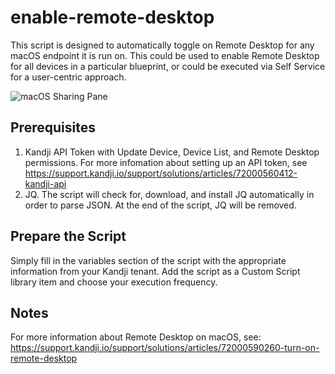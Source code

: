 
# enable-remote-desktop

This script is designed to automatically toggle on Remote Desktop for any macOS endpoint it is run on. This could be used to enable Remote Desktop for all devices in a particular blueprint, or could be executed via Self Service for a user-centric approach.

![macOS Sharing Pane](https://github.com/kandji-inc/support-stage/blob/e8240dc972de28412129acd61b729fa4cc612d60/Scripts/enable-remote-desktop/images/Screenshot%202023-07-17%20at%209.36.00%20PM.png)

## Prerequisites

1. Kandji API Token with Update Device, Device List, and Remote Desktop permissions. For more infomation about setting up an API token, see https://support.kandji.io/support/solutions/articles/72000560412-kandji-api
2. JQ. The script will check for, download, and install JQ automatically in order to parse JSON. At the end of the script, JQ will be removed.
 
## Prepare the Script
 
Simply fill in the variables section of the script with the appropriate information from your Kandji tenant. Add the script as a Custom Script library item and choose your execution frequency.

## Notes

For more information about Remote Desktop on macOS, see: https://support.kandji.io/support/solutions/articles/72000590260-turn-on-remote-desktop
